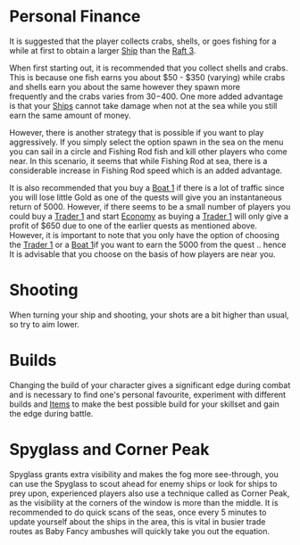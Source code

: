 # Personal Finance 
It is suggested that the player collects crabs, shells, or goes fishing for a while at first to obtain a larger [Ship](/pages/ships.md) than the [Raft 3](/pages/ships/raft3.md).

When first starting out, it is recommended that you collect shells and crabs. This is because one fish earns you about $50 - $350 (varying) while crabs and shells earn you about the same however they spawn more frequently and the crabs varies from $30-$400. One more added advantage is that your [Ships](/pages/ships.md) cannot take damage when not at the sea while you still earn the same amount of money.

However, there is another strategy that is possible if you want to play aggressively. If you simply select the option spawn in the sea on the menu you can sail in a circle and Fishing Rod fish and kill other players who come near. In this scenario, it seems that while Fishing Rod at sea, there is a considerable increase in Fishing Rod speed which is an added advantage.

It is also recommended that you buy a [Boat 1](/pages/ships/boat1.md) if there is a lot of traffic since you will lose little Gold as one of the quests will give you an instantaneous return of 5000. However, if there seems to be a small number of players you could buy a [Trader 1](/pages/ships/trader1.md) and start [Economy](/pages/economy.md) as buying a [Trader 1](/pages/ships/trader1.md) will only give a profit of $650 due to one of the earlier quests as mentioned above. However, it is important to note that you only have the option of choosing the [Trader 1](/pages/ships/trader1.md) or a [Boat 1](/pages/ships/boat1.md)if you want to earn the 5000 from the quest .. hence It is advisable that you choose on the basis of how players are near you.


# Shooting 
When turning your ship and shooting, your shots are a bit higher than usual, so try to aim lower.

# Builds
Changing the build of your character gives a significant edge during combat and is necessary to find one's personal favourite, experiment with different builds and [Items](/pages/items.md) to make the best possible build for your skillset and gain the edge during battle.

# Spyglass and Corner Peak
Spyglass grants extra visibility and makes the fog more see-through, you can use the Spyglass to scout ahead for enemy ships or look for ships to prey upon, experienced players also use a technique called as Corner Peak, as the visibility at the corners of the window is more than the middle. It is recommended to do quick scans of the seas, once every 5 minutes to update yourself about the ships in the area, this is vital in busier trade routes as Baby Fancy ambushes will quickly take you out the equation.